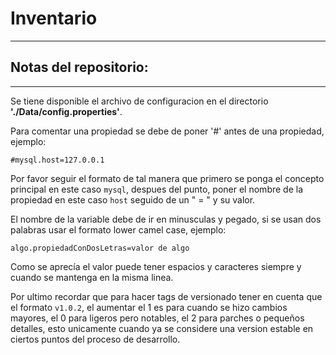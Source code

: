 # Inventario
_________________

## Notas del repositorio:
_________
Se tiene disponible el archivo de configuracion
en el directorio **'./Data/config.properties'**.

Para comentar una propiedad se debe de poner '#'
antes de una propiedad, ejemplo:

```
#mysql.host=127.0.0.1
```  

Por favor seguir el formato de tal manera que primero
se ponga el concepto principal en este caso ``mysql``, 
despues del punto, poner el nombre de la propiedad
en este caso ``host`` seguido de un " = " y su valor.

El nombre de la variable debe de ir en minusculas y 
pegado, si se usan dos palabras usar el formato 
lower camel case, ejemplo:

```
algo.propiedadConDosLetras=valor de algo
```

Como se aprecía el valor puede tener espacios y 
caracteres siempre y cuando se mantenga en la misma 
linea.

Por ultimo recordar que para hacer tags de versionado 
tener en cuenta que el formato `v1.0.2`, el aumentar
el 1 es para cuando se hizo cambios mayores, el 0 para
ligeros pero notables, el 2 para parches o pequeños 
detalles, esto unicamente cuando ya se considere una
version estable en ciertos puntos del proceso de desarrollo.
